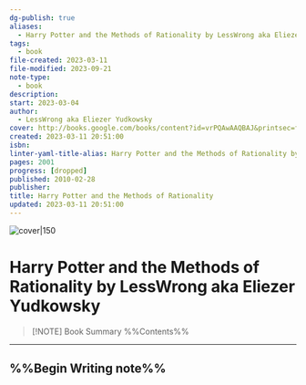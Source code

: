 ```yaml
---
dg-publish: true
aliases:
  - Harry Potter and the Methods of Rationality by LessWrong aka Eliezer Yudkowsky
tags:
  - book
file-created: 2023-03-11
file-modified: 2023-09-21
note-type:
  - book
description: 
start: 2023-03-04
author:
  - LessWrong aka Eliezer Yudkowsky
cover: http://books.google.com/books/content?id=vrPQAwAAQBAJ&printsec=frontcover&img=1&zoom=1&edge=curl&source=gbs_api
created: 2023-03-11 20:51:00
isbn: 
linter-yaml-title-alias: Harry Potter and the Methods of Rationality by LessWrong aka Eliezer Yudkowsky
pages: 2001
progress: [dropped]
published: 2010-02-28
publisher: 
title: Harry Potter and the Methods of Rationality
updated: 2023-03-11 20:51:00
---
```


![cover|150](http://books.google.com/books/content?id=vrPQAwAAQBAJ&printsec=frontcover&img=1&zoom=1&edge=curl&source=gbs_api)

# Harry Potter and the Methods of Rationality by LessWrong aka Eliezer Yudkowsky

> [!NOTE] Book Summary
> %%Contents%%

---

## %%Begin Writing note%%
